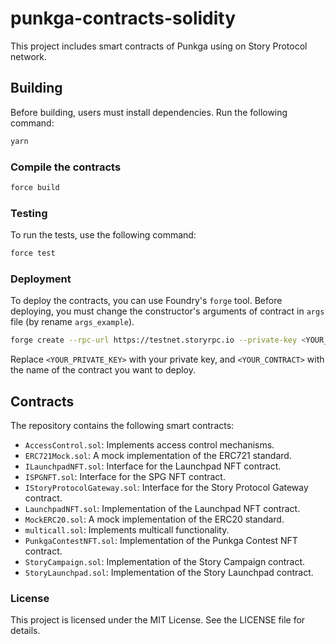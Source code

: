# punkga-contracts-solidity

This project includes smart contracts of Punkga using on Story Protocol network.

## Building

Before building, users must install dependencies. Run the following command:

```bash
yarn
```

### Compile the contracts

```bash
force build
```

### Testing

To run the tests, use the following command:

```bash
force test
```

### Deployment

To deploy the contracts, you can use Foundry's `forge` tool. Before deploying, you must change the constructor's arguments of contract in `args` file (by rename `args_example`).

```bash
forge create --rpc-url https://testnet.storyrpc.io --private-key <YOUR_PRIVATE_KEY> contracts/<YOUR_CONTRACT>.sol:<YOUR_CONTRACT> --constructor-args-path args
```

Replace `<YOUR_PRIVATE_KEY>` with your private key, and `<YOUR_CONTRACT>` with the name of the contract you want to deploy.

## Contracts

The repository contains the following smart contracts:

-   `AccessControl.sol`: Implements access control mechanisms.
-   `ERC721Mock.sol`: A mock implementation of the ERC721 standard.
-   `ILaunchpadNFT.sol`: Interface for the Launchpad NFT contract.
-   `ISPGNFT.sol`: Interface for the SPG NFT contract.
-   `IStoryProtocolGateway.sol`: Interface for the Story Protocol Gateway contract.
-   `LaunchpadNFT.sol`: Implementation of the Launchpad NFT contract.
-   `MockERC20.sol`: A mock implementation of the ERC20 standard.
-   `multicall.sol`: Implements multicall functionality.
-   `PunkgaContestNFT.sol`: Implementation of the Punkga Contest NFT contract.
-   `StoryCampaign.sol`: Implementation of the Story Campaign contract.
-   `StoryLaunchpad.sol`: Implementation of the Story Launchpad contract.

### License

This project is licensed under the MIT License. See the LICENSE file for details.
